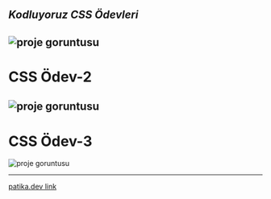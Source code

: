 ## *Kodluyoruz CSS Ödevleri*

![proje goruntusu](https://user-images.githubusercontent.com/106230756/182656595-2a819af5-cc68-4093-b83a-9e61062924a2.png)
---
# CSS Ödev-2
![proje goruntusu](https://user-images.githubusercontent.com/106230756/183283039-90bc0d39-e8d6-4200-ab1c-95a834358abc.png)
---
# CSS Ödev-3
![proje goruntusu](https://user-images.githubusercontent.com/106230756/183418022-59a6ec99-ba52-4770-bf42-1a9ff6fc1e2d.png)

---
[patika.dev link](https://app.patika.dev/)
